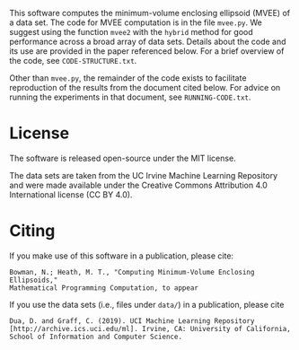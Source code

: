 This software computes the minimum-volume enclosing ellipsoid (MVEE) of a
data set.
The code for MVEE computation is in the file `mvee.py`.
We suggest using the function `mvee2` with the `hybrid` method for good
performance across a broad array of data sets.
Details about the code and its use are provided in the paper referenced below.
For a brief overview of the code, see `CODE-STRUCTURE.txt`.

Other than `mvee.py`,
the remainder of the code exists to facilitate reproduction of the results from
the document cited below.
For advice on running the experiments in that document, see `RUNNING-CODE.txt`.

# License

The software is released open-source under the MIT license.

The data sets are taken from the UC Irvine Machine Learning Repository and
were made available under the
Creative Commons Attribution 4.0 International license (CC BY 4.0).

# Citing

If you make use of this software in a publication,
please cite:

```
Bowman, N.; Heath, M. T., "Computing Minimum-Volume Enclosing Ellipsoids,"
Mathematical Programming Computation, to appear
```

If you use the data sets (i.e., files under `data/`) in a publication,
please cite

```
Dua, D. and Graff, C. (2019). UCI Machine Learning Repository [http://archive.ics.uci.edu/ml]. Irvine, CA: University of California, School of Information and Computer Science.
```

